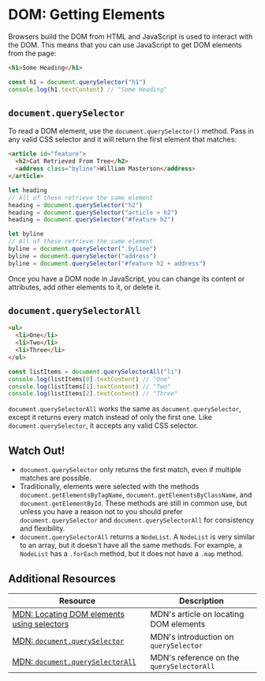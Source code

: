 # DOM: Getting Elements

Browsers build the DOM from HTML and JavaScript is used to interact with the DOM. This means that you can use JavaScript to get DOM elements from the page:

```html
<h1>Some Heading</h1>
```

```js
const h1 = document.querySelector("h1")
console.log(h1.textContent) // "Some Heading"
```

## `document.querySelector`

To read a DOM element, use the `document.querySelector()` method. Pass in any valid CSS selector and it will return the first element that matches:

```html
<article id="feature">
  <h2>Cat Retrieved From Tree</h2>
  <address class="byline">William Masterson</address>
</article>
```

```js
let heading
// All of these retrieve the same element
heading = document.querySelector("h2")
heading = document.querySelector("article > h2")
heading = document.querySelector("#feature h2")

let byline
// All of these retrieve the same element
byline = document.querySelector(".byline")
byline = document.querySelector("address")
byline = document.querySelector("#feature h2 + address")
```

Once you have a DOM node in JavaScript, you can change its content or attributes, add other elements to it, or delete it.

## `document.querySelectorAll`

```html
<ul>
  <li>One</li>
  <li>Two</li>
  <li>Three</li>
</ul>
```

```js
const listItems = document.querySelectorAll("li")
console.log(listItems[0].textContent) // "One"
console.log(listItems[1].textContent) // "Two"
console.log(listItems[2].textContent) // "Three"
```

`document.querySelectorAll` works the same as `document.querySelector`, except it returns every match instead of only the first one. Like `document.querySelector`, it accepts any valid CSS selector.

## Watch Out!

* `document.querySelector` only returns the first match, even if multiple matches are possible.
* Traditionally, elements were selected with the methods `document.getElementsByTagName`, `document.getElementsByClassName`, and `document.getElementById`. These methods are still in common use, but unless you have a reason not to you should prefer `document.querySelector` and `document.querySelectorAll` for consistency and flexibility.
* `document.querySelectorAll` returns a `NodeList`. A `NodeList` is very similar to an array, but it doesn't have all the same methods. For example, a `NodeList` has a `.forEach` method, but it does not have a `.map` method.

## Additional Resources

| Resource | Description |
| --- | --- |
| [MDN: Locating DOM elements using selectors](https://developer.mozilla.org/en-US/docs/Web/API/Document_object_model/Locating_DOM_elements_using_selectors) | MDN's article on locating DOM elements |
| [MDN: `document.querySelector`](https://developer.mozilla.org/en-US/docs/Web/API/Document/querySelector) | MDN's introduction on `querySelector` |
| [MDN: `document.querySelectorAll`](https://developer.mozilla.org/en-US/docs/Web/API/Document/querySelectorAll) | MDN's reference on the `querySelectorAll` |
